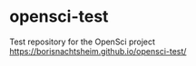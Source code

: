 # opensci-test
Test repository for the OpenSci project 
https://borisnachtsheim.github.io/opensci-test/
